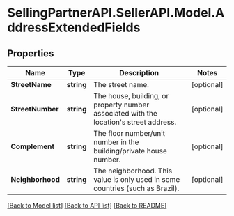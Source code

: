 # SellingPartnerAPI.SellerAPI.Model.AddressExtendedFields
## Properties

Name | Type | Description | Notes
------------ | ------------- | ------------- | -------------
**StreetName** | **string** | The street name. | [optional] 
**StreetNumber** | **string** | The house, building, or property number associated with the location&#39;s street address. | [optional] 
**Complement** | **string** | The floor number/unit number in the building/private house number. | [optional] 
**Neighborhood** | **string** | The neighborhood. This value is only used in some countries (such as Brazil). | [optional] 

[[Back to Model list]](../README.md#documentation-for-models) [[Back to API list]](../README.md#documentation-for-api-endpoints) [[Back to README]](../README.md)

